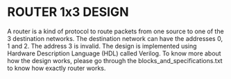 # ROUTER 1x3 DESIGN
A router is a kind of protocol to route packets from one source to one of the 3 destination networks. The destination network can have the addresses 0, 1 and 2. The address 3 is invalid.
The design is implemented using Hardware Description Language (HDL) called Verilog.
To know more about how the design works, please go through the blocks_and_specifications.txt to know how exactly router works.
